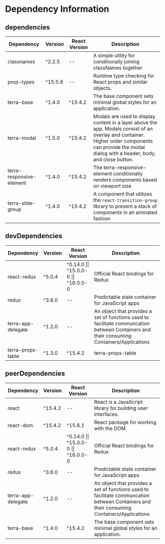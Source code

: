 # Dependency Information

## dependencies
| Dependency | Version | React Version | Description |
|-|-|-|-|
| classnames | ^2.2.5 | -- | A simple utility for conditionally joining classNames together |
| prop-types | ^15.5.8 | -- | Runtime type checking for React props and similar objects. |
| terra-base | ^1.4.0 | ^15.4.2 | The base component sets minimal global styles for an application. |
| terra-modal | ^1.5.0 | ^15.4.2 | Modals are used to display content in a layer above the app. Modals consist of an overlay and container. Higher order components can provide the modal dialog with a header, body, and close button. |
| terra-responsive-element | ^1.4.0 | ^15.4.2 | The terra-responsive-element conditionally renders components based on viewport size |
| terra-slide-group | ^1.4.0 | ^15.4.2 | A component that utilizes the `react-transition-group` library to present a stack of components in an animated fashion |

## devDependencies
| Dependency | Version | React Version | Description |
|-|-|-|-|
| react-redux | ^5.0.4 | ^0.14.0 \|\| ^15.0.0-0 \|\| ^16.0.0-0 | Official React bindings for Redux |
| redux | ^3.6.0 | -- | Predictable state container for JavaScript apps |
| terra-app-delegate | ^1.2.0 | -- | An object that provides a set of functions used to facilitate communcation between Containers and their consuming Containers/Applications |
| terra-props-table | ^1.3.0 | ^15.4.2 | terra-props-table |

## peerDependencies
| Dependency | Version | React Version | Description |
|-|-|-|-|
| react | ^15.4.2 | -- | React is a JavaScript library for building user interfaces. |
| react-dom | ^15.4.2 | ^15.6.1 | React package for working with the DOM. |
| react-redux | ^5.0.4 | ^0.14.0 \|\| ^15.0.0-0 \|\| ^16.0.0-0 | Official React bindings for Redux |
| redux | ^3.6.0 | -- | Predictable state container for JavaScript apps |
| terra-app-delegate | ^1.2.0 | -- | An object that provides a set of functions used to facilitate communcation between Containers and their consuming Containers/Applications |
| terra-base | ^1.4.0 | ^15.4.2 | The base component sets minimal global styles for an application. |
